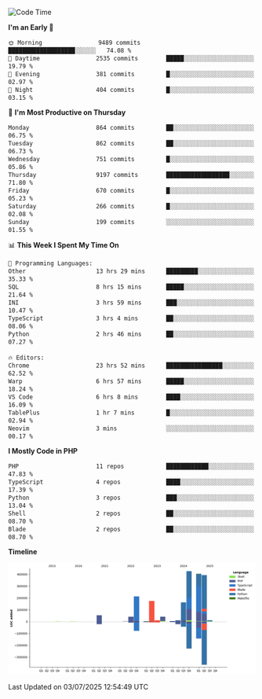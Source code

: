 <!--START_SECTION:waka-->
![Code Time](http://img.shields.io/badge/Code%20Time-3%2C770%20hrs%201%20min-blue)

**I'm an Early 🐤** 

```text
🌞 Morning                9489 commits        ███████████████████░░░░░░   74.08 % 
🌆 Daytime                2535 commits        █████░░░░░░░░░░░░░░░░░░░░   19.79 % 
🌃 Evening                381 commits         █░░░░░░░░░░░░░░░░░░░░░░░░   02.97 % 
🌙 Night                  404 commits         █░░░░░░░░░░░░░░░░░░░░░░░░   03.15 % 
```
📅 **I'm Most Productive on Thursday** 

```text
Monday                   864 commits         ██░░░░░░░░░░░░░░░░░░░░░░░   06.75 % 
Tuesday                  862 commits         ██░░░░░░░░░░░░░░░░░░░░░░░   06.73 % 
Wednesday                751 commits         █░░░░░░░░░░░░░░░░░░░░░░░░   05.86 % 
Thursday                 9197 commits        ██████████████████░░░░░░░   71.80 % 
Friday                   670 commits         █░░░░░░░░░░░░░░░░░░░░░░░░   05.23 % 
Saturday                 266 commits         █░░░░░░░░░░░░░░░░░░░░░░░░   02.08 % 
Sunday                   199 commits         ░░░░░░░░░░░░░░░░░░░░░░░░░   01.55 % 
```


📊 **This Week I Spent My Time On** 

```text
💬 Programming Languages: 
Other                    13 hrs 29 mins      █████████░░░░░░░░░░░░░░░░   35.33 % 
SQL                      8 hrs 15 mins       █████░░░░░░░░░░░░░░░░░░░░   21.64 % 
INI                      3 hrs 59 mins       ███░░░░░░░░░░░░░░░░░░░░░░   10.47 % 
TypeScript               3 hrs 4 mins        ██░░░░░░░░░░░░░░░░░░░░░░░   08.06 % 
Python                   2 hrs 46 mins       ██░░░░░░░░░░░░░░░░░░░░░░░   07.27 % 

🔥 Editors: 
Chrome                   23 hrs 52 mins      ████████████████░░░░░░░░░   62.52 % 
Warp                     6 hrs 57 mins       █████░░░░░░░░░░░░░░░░░░░░   18.24 % 
VS Code                  6 hrs 8 mins        ████░░░░░░░░░░░░░░░░░░░░░   16.09 % 
TablePlus                1 hr 7 mins         █░░░░░░░░░░░░░░░░░░░░░░░░   02.94 % 
Neovim                   3 mins              ░░░░░░░░░░░░░░░░░░░░░░░░░   00.17 % 
```

**I Mostly Code in PHP** 

```text
PHP                      11 repos            ████████████░░░░░░░░░░░░░   47.83 % 
TypeScript               4 repos             ████░░░░░░░░░░░░░░░░░░░░░   17.39 % 
Python                   3 repos             ███░░░░░░░░░░░░░░░░░░░░░░   13.04 % 
Shell                    2 repos             ██░░░░░░░░░░░░░░░░░░░░░░░   08.70 % 
Blade                    2 repos             ██░░░░░░░░░░░░░░░░░░░░░░░   08.70 % 
```



**Timeline**

![Lines of Code chart](https://raw.githubusercontent.com/abrahamgreyson/abrahamgreyson/main/assets/bar_graph.png)


 Last Updated on 03/07/2025 12:54:49 UTC
<!--END_SECTION:waka-->
